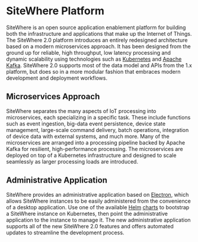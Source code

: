 # SiteWhere Platform

SiteWhere is an open source application enablement platform for building
both the infrastructure and applications that make up the Internet of Things.
The SiteWhere 2.0 platform introduces an entirely redesigned architecture based
on a modern microservices approach. It has been designed from the ground up for reliable,
high throughput, low latency processing and dynamic scalability using technologies
such as [Kubernetes](https://kubernetes.io/) and [Apache Kafka](https://kafka.apache.org/).
SiteWhere 2.0 supports most of the data model and APIs from the 1.x platform,
but does so in a more modular fashion that embraces modern development and
deployment workflows.

## Microservices Approach

SiteWhere separates the many aspects of IoT processing into microservices, each
specializing in a specific task. These include functions such as event ingestion, big-data
event persistence, device state management, large-scale command delivery, batch
operations, integration of device data with external systems, and much more. Many of
the microservices are arranged into a processing pipeline backed by Apache Kafka
for resilient, high-performance processing. The microservices are deployed
on top of a Kubernetes infrastructure and designed to scale seamlessly as larger
processing loads are introduced.

## Administrative Application

SiteWhere provides an administrative application based on [Electron](https://electronjs.org/),
which allows SiteWhere instances to be easily administered from the convenience
of a desktop application. Use one of the available [Helm](https://helm.sh/)
[charts](https://github.com/sitewhere/sitewhere-recipes/tree/master/charts)
to bootstrap a SiteWhere instance on Kubernetes, then point the administrative application
to the instance to manage it. The new administrative application supports all of
the new SiteWhere 2.0 features and offers automated updates to streamline the
development process.

<InlineImage src="/images/platform/login.png" caption="Admnistrative Interface"/>
